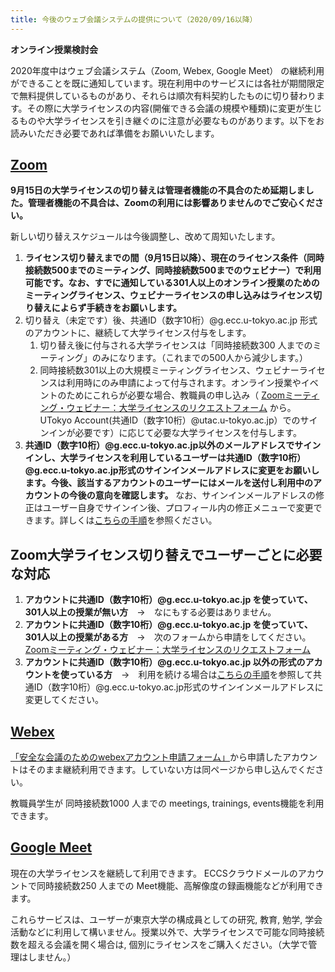 ```yaml
---
title: 今後のウェブ会議システムの提供について（2020/09/16以降）
---
```

**オンライン授業検討会**

2020年度中はウェブ会議システム（Zoom, Webex, Google Meet） の継続利用ができることを既に通知しています。現在利用中のサービスには各社が期間限定で無料提供しているものがあり、それらは順次有料契約したものに切り替わります。その際に大学ライセンスの内容(開催できる会議の規模や種類)に変更が生じるものや大学ライセンスを引き継ぐのに注意が必要なものがあります。以下をお読みいただき必要であれば準備をお願いいたします。

## [Zoom](https://utelecon.github.io/zoom/)

**9月15日の大学ライセンスの切り替えは管理者機能の不具合のため延期しました。管理者機能の不具合は、Zoomの利用には影響ありませんのでご安心ください。**

新しい切り替えスケジュールは今後調整し、改めて周知いたします。

1. **ライセンス切り替えまでの間（9月15日以降）、現在のライセンス条件（同時接続数500までのミーティング、同時接続数500までのウェビナー）で利用可能です。なお、すでに通知している301人以上のオンライン授業のためのミーティングライセンス、ウェビナーライセンスの申し込みはライセンス切り替えによらず手続きをお願いします。**
1. 切り替え（未定です）後、共通ID（数字10桁）@g.ecc.u-tokyo.ac.jp 形式のアカウントに、継続して大学ライセンス付与をします。
	1. 切り替え後に付与される大学ライセンスは「同時接続数300 人までのミーティング」のみになります。（これまでの500人から減少します。）
	1. 同時接続数301以上の大規模ミーティングライセンス、ウェビナーライセンスは利用時にのみ申請によって付与されます。オンライン授業やイベントのためにこれらが必要な場合、教職員の申し込み（ [Zoomミーティング・ウェビナー：大学ライセンスのリクエストフォーム](https://forms.office.com/Pages/ResponsePage.aspx?id=T6978HAr10eaAgh1yvlMhI_ifmf7qdFDpTYBBcm0ltJUOUtWOE9PNkVXN1QzOVcxSFlJMFozTzRZQy4u) から。UTokyo Account(共通ID（数字10桁）@utac.u-tokyo.ac.jp）でのサインインが必要です）に応じて必要な大学ライセンスを付与します。
1. **共通ID（数字10桁）@g.ecc.u-tokyo.ac.jp以外のメールアドレスでサインインし、大学ライセンスを利用しているユーザーは共通ID（数字10桁）@g.ecc.u-tokyo.ac.jp形式のサインインメールアドレスに変更をお願いします。今後、該当するアカウントのユーザーにはメールを送付し利用中のアカウントの今後の意向を確認します。** なお、サインインメールアドレスの修正はユーザー自身でサインイン後、プロフィール内の修正メニューで変更できます。詳しくは[こちらの手順](zoom-address)を参照ください。

## Zoom大学ライセンス切り替えでユーザーごとに必要な対応

1. **アカウントに共通ID（数字10桁）@g.ecc.u-tokyo.ac.jp を使っていて、301人以上の授業が無い方**　→　なにもする必要はありません。
1. **アカウントに共通ID（数字10桁）@g.ecc.u-tokyo.ac.jp を使っていて、301人以上の授業がある方**　→　次のフォームから申請をしてください。 [Zoomミーティング・ウェビナー：大学ライセンスのリクエストフォーム](https://forms.office.com/Pages/ResponsePage.aspx?id=T6978HAr10eaAgh1yvlMhI_ifmf7qdFDpTYBBcm0ltJUOUtWOE9PNkVXN1QzOVcxSFlJMFozTzRZQy4u) 
1. **アカウントに共通ID（数字10桁）@g.ecc.u-tokyo.ac.jp 以外の形式のアカウントを使っている方**　→　利用を続ける場合は[こちらの手順](zoom-address)を参照して共通ID（数字10桁）@g.ecc.u-tokyo.ac.jp形式のサインインメールアドレスに変更してください。

## [Webex](https://utelecon.github.io/webex/)

[「安全な会議のためのwebexアカウント申請フォーム」](https://forms.office.com/Pages/ResponsePage.aspx?id=T6978HAr10eaAgh1yvlMhHUY5ws7h1xGr9koV-KGC8RUMUhVRzlRODBIRkczUUpYVlZTM1lRU1kzNy4u)から申請したアカウントはそのまま継続利用できます。していない方は同ページから申し込んでください。

教職員学生が 同時接続数1000 人までの meetings, trainings, events機能を利用できます。

## [Google Meet](https://utelecon.github.io/google_hangouts_meet/)

現在の大学ライセンスを継続して利用できます。 ECCSクラウドメールのアカウントで同時接続数250 人までの Meet機能、高解像度の録画機能などが利用できます。

これらサービスは、ユーザーが東京大学の構成員としての研究, 教育, 勉学, 学会活動などに利用して構いません。授業以外で、大学ライセンスで可能な同時接続数を超える会議を開く場合は, 個別にライセンスをご購入ください。（大学で管理はしません。）
